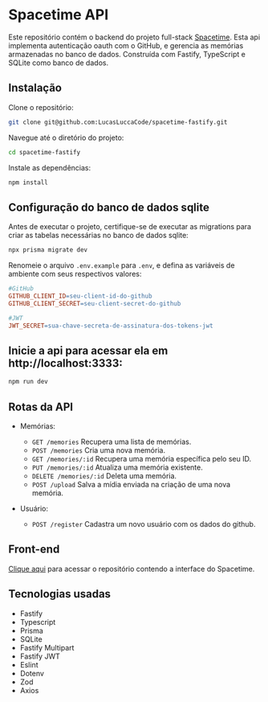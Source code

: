 # Spacetime API

Este repositório contém o backend do projeto full-stack [Spacetime](https://github.com/LucasLuccaCode/spacetime-next). Esta api implementa autenticação oauth com o GitHub, e gerencia as memórias armazenadas no banco de dados. Construída com Fastify, TypeScript e SQLite como banco de dados.

## Instalação

Clone o repositório:

```bash
git clone git@github.com:LucasLuccaCode/spacetime-fastify.git
```

Navegue até o diretório do projeto:

```bash
cd spacetime-fastify
```

Instale as dependências:

```bash
npm install
```

## Configuração do banco de dados sqlite

Antes de executar o projeto, certifique-se de executar as migrations para criar as tabelas necessárias no banco de dados sqlite:

```bash
npx prisma migrate dev
```

Renomeie o arquivo `.env.example` para `.env`, e defina as variáveis de ambiente com seus respectivos valores:

```makefile
#GitHub
GITHUB_CLIENT_ID=seu-client-id-do-github
GITHUB_CLIENT_SECRET=seu-client-secret-do-github

#JWT
JWT_SECRET=sua-chave-secreta-de-assinatura-dos-tokens-jwt
```

## Inicie a api para acessar ela em http://localhost:3333:

```bash
npm run dev
```

## Rotas da API

- Memórias:
  - `GET /memories` Recupera uma lista de memórias.
  - `POST /memories` Cria uma nova memória.
  - `GET /memories/:id` Recupera uma memória específica pelo seu ID.
  - `PUT /memories/:id` Atualiza uma memória existente.
  - `DELETE /memories/:id` Deleta uma memória.
  - `POST /upload` Salva a mídia enviada na criação de uma nova memória.

- Usuário:
  - `POST /register` Cadastra um novo usuário com os dados do github.

## Front-end
[Clique aqui](https://github.com/LucasLuccaCode/spacetime-next) para acessar o repositório contendo a interface do Spacetime.

## Tecnologias usadas

- Fastify
- Typescript
- Prisma
- SQLite
- Fastify Multipart
- Fastify JWT
- Eslint
- Dotenv
- Zod
- Axios